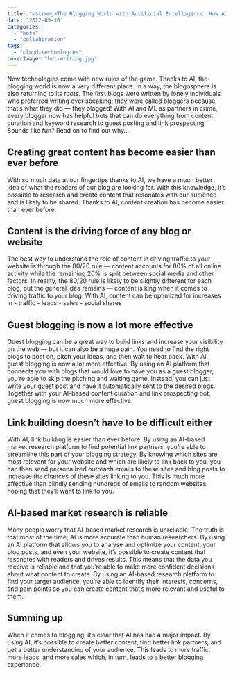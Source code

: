 ```yaml
---
title: "<strong>The Blogging World with Artificial Intelligence: How AI Changes The Rules of the Game</strong>"
date: "2022-09-16"
categories: 
  - "bots"
  - "collaboration"
tags: 
  - "cloud-technologies"
coverImage: "bot-writing.jpg"
---
```


New technologies come with new rules of the game. Thanks to AI, the blogging world is now a very different place. In a way, the blogosphere is also returning to its roots. The first blogs were written by lonely individuals who preferred writing over speaking; they were called bloggers because that’s what they did — they blogged! With AI and ML as partners in crime, every blogger now has helpful bots that can do everything from content curation and keyword research to guest posting and link prospecting. Sounds like fun? Read on to find out why…

## **Creating great content has become easier than ever before**

With so much data at our fingertips thanks to AI, we have a much better idea of what the readers of our blog are looking for. With this knowledge, it’s possible to research and create content that resonates with our audience and is likely to be shared. Thanks to AI, content creation has become easier than ever before.

## **Content is the driving force of any blog or website**

The best way to understand the role of content in driving traffic to your website is through the 80/20 rule — content accounts for 80% of all online activity while the remaining 20% is split between social media and other factors. In reality, the 80/20 rule is likely to be slightly different for each blog, but the general idea remains — content is king when it comes to driving traffic to your blog. With AI, content can be optimized for increases in - traffic - leads - sales - social shares

## **Guest blogging is now a lot more effective**

Guest blogging can be a great way to build links and increase your visibility on the web — but it can also be a huge pain. You need to find the right blogs to post on, pitch your ideas, and then wait to hear back. With AI, guest blogging is now a lot more effective. By using an AI platform that connects you with blogs that would love to have you as a guest blogger, you’re able to skip the pitching and waiting game. Instead, you can just write your guest post and have it automatically sent to the desired blogs. Together with your AI-based content curation and link prospecting bot, guest blogging is now much more effective.

## **Link building doesn’t have to be difficult either**

With AI, link building is easier than ever before. By using an AI-based market research platform to find potential link partners, you’re able to streamline this part of your blogging strategy. By knowing which sites are most relevant for your website and which are likely to link back to you, you can then send personalized outreach emails to these sites and blog posts to increase the chances of these sites linking to you. This is much more effective than blindly sending hundreds of emails to random websites hoping that they’ll want to link to you.

## **AI-based market research is reliable**

Many people worry that AI-based market research is unreliable. The truth is that most of the time, AI is more accurate than human researchers. By using an AI platform that allows you to analyse and optimize your content, your blog posts, and even your website, it’s possible to create content that resonates with readers and drives results. This means that the data you receive is reliable and that you’re able to make more confident decisions about what content to create. By using an AI-based research platform to find your target audience, you’re able to identify their interests, concerns, and pain points so you can create content that’s more relevant and useful to them.

## **Summing up**

When it comes to blogging, it’s clear that AI has had a major impact. By using AI, it’s possible to create better content, find better link partners, and get a better understanding of your audience. This leads to more traffic, more leads, and more sales which, in turn, leads to a better blogging experience.
